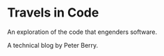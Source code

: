 Travels in Code
===============

An exploration of the code that engenders software.

A technical blog by Peter Berry.

